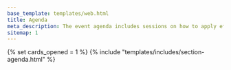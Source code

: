 ```yaml
---
base_template: templates/web.html
title: Agenda
meta_description: The event agenda includes sessions on how to apply effective giving to causes lika climate change, global health and development and animal welfare
sitemap: 1
---
```


{% set cards_opened = 1 %}
{% include "templates/includes/section-agenda.html" %}
